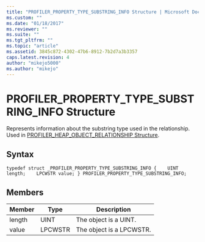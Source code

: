 ```yaml
---
title: "PROFILER_PROPERTY_TYPE_SUBSTRING_INFO Structure | Microsoft Docs"
ms.custom: ""
ms.date: "01/18/2017"
ms.reviewer: ""
ms.suite: ""
ms.tgt_pltfrm: ""
ms.topic: "article"
ms.assetid: 3845c872-4302-47b6-8912-7b2d7a3b3357
caps.latest.revision: 4
author: "mikejo5000"
ms.author: "mikejo"
---
```

# PROFILER_PROPERTY_TYPE_SUBSTRING_INFO Structure
Represents information about the substring type used in the relationship. Used in [PROFILER_HEAP_OBJECT_RELATIONSHIP Structure](../../winscript/reference/profiler-heap-object-relationship-structure.md).  
  
## Syntax  
  
```  
typedef struct _PROFILER_PROPERTY_TYPE_SUBSTRING_INFO {    UINT length;    LPCWSTR value; } PROFILER_PROPERTY_TYPE_SUBSTRING_INFO;  
```  
  
## Members  
  
|Member|Type|Description|  
|------------|----------|-----------------|  
|length|UINT|The object is a UINT.|  
|value|LPCWSTR|The object is a LPCWSTR.|